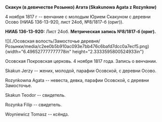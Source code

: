 **Скакун (в девичестве Розынко) Агата (Skakunowa Agata z Rozynkow)**

4 ноября 1817 г -- венчание с молодым Юрием Скакуном с деревни Осово
(НИАБ 136-13-920, лист 24об, №8/1817-б (ориг)).

**НИАБ 136-13-920:** Лист 24об. **Метрическая запись №8/1817-б (ориг).**

![](./Осовская волость/Замосточье деревня/Розынки/media/c2ee0b5b910ac093e7bb476c6bafd7dcc0a7ecf5.png){width="6.496527777777778in"
height="2.3333595800524933in"}

Осовская Покровская церковь. 4 ноября 1817 года. Запись о венчании.

Skakun Jerzy -- жених, молодой, парафии Осовской, с деревни Осово.

Rozynkowna Agata -- невеста, девка, парафии Осовской, с деревни
Замосточье.

Skakun Teodor -- свидетель.

Rozynka Filip -- свидетель.

Woyniewicz Tomasz -- ксёндз.

